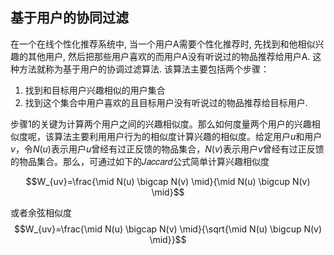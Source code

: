 ## 基于用户的协同过滤
在一个在线个性化推荐系统中, 当一个用户A需要个性化推荐时, 先找到和他相似兴趣的其他用户, 然后把那些用户喜欢的而用户A没有听说过的物品推荐给用户A. 这种方法就称为基于用户的协调过滤算法. 该算法主要包括两个步骤：

1. 找到和目标用户兴趣相似的用户集合
2. 找到这个集合中用户喜欢的且目标用户没有听说过的物品推荐给目标用户. 

步骤1的关键为计算两个用户之间的兴趣相似度。那么如何度量两个用户的兴趣相似度呢，该算法主要利用用户行为的相似度计算兴趣的相似度。给定用户$u$和用户$v$，令$N(u)$表示用户$u$曾经有过正反馈的物品集合，$N(v)$表示用户$v$曾经有过正反馈的物品集合。那么，可通过如下的𝐽𝑎𝑐𝑐𝑎𝑟𝑑公式简单计算兴趣相似度

$$W_{uv}=\frac{\mid N(u) \bigcap N(v) \mid}{\mid N(u) \bigcup N(v) \mid}$$

或者余弦相似度
$$W_{uv}=\frac{\mid N(u) \bigcap N(v) \mid}{\sqrt{\mid N(u) \bigcup N(v) \mid}}$$
